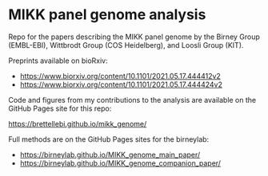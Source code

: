 # MIKK panel genome analysis

Repo for the papers describing the MIKK panel genome by the Birney Group (EMBL-EBI), Wittbrodt Group (COS Heidelberg), and Loosli Group (KIT).

Preprints available on bioRxiv:

* https://www.biorxiv.org/content/10.1101/2021.05.17.444412v2
* https://www.biorxiv.org/content/10.1101/2021.05.17.444424v2

Code and figures from my contributions to the analysis are available on the GitHub Pages site for this repo: 

https://brettellebi.github.io/mikk_genome/

Full methods are on the GitHub Pages sites for the birneylab:

* https://birneylab.github.io/MIKK_genome_main_paper/
* https://birneylab.github.io/MIKK_genome_companion_paper/
